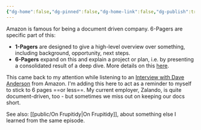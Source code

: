 ```yaml
---
{"dg-home":false,"dg-pinned":false,"dg-home-link":false,"dg-publish":true,"created-date":"2025-04-28T13:58:24","updated-date":"2025-05-05T17:44:21","disabled rules":["header-increment","yaml-title","yaml-title-alias","file-name-heading"],"title":"Amazon's 6-Pagers","aliases":["Amazon's 6-Pagers"],"linter-yaml-title-alias":"Amazon's 6-Pagers","tags":["dgarticle","til"],"dg-path":"Amazon 6 pager.md","permalink":"/amazon-6-pager/","dgPassFrontmatter":true}
---
```




Amazon is famous for being a document driven company. 6-Pagers are specific part of this:
- **1-Pagers** are designed to give a high-level overview over something, including background, opportunity, next steps.
- **6-Pagers** expand on this and explain a project or plan, i.e. by presenting a consolidated result of a deep dive.
More details on this [here](https://www.larksuite.com/en_us/blog/amazon-6-pager).

This came back to my attention while listening to an [Interview with Dave Anderson](https://newsletter.pragmaticengineer.com/p/working-at-amazon-as-a-software-engineer) from Amazon. I'm adding this here to act as a reminder to myself to stick to 6 pages ==or less==. My current employer, Zalando, is quite document-driven, too - but sometimes we miss out on keeping our docs short.

See also: [[public/On Frupitidy\|On Frupitidy]], about something else I learned from the same episode.
